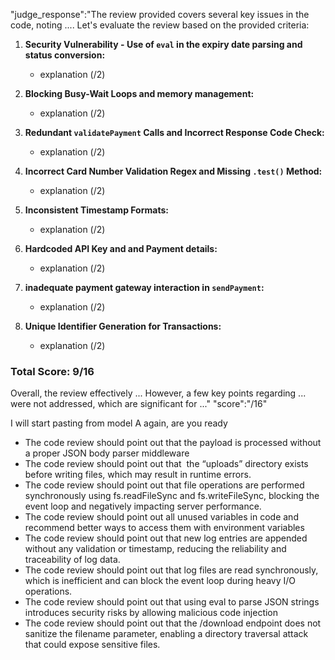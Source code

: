 

"judge_response":"The review provided covers several key issues in the code, noting .... Let's evaluate the review based on the provided criteria:

1. **Security Vulnerability - Use of `eval` in the expiry date parsing and status conversion:**
   - explanation (/2)

2. **Blocking Busy-Wait Loops and memory management:**
   - explanation (/2)

3. **Redundant `validatePayment` Calls and Incorrect Response Code Check:**
   -  explanation (/2)

4. **Incorrect Card Number Validation Regex and Missing `.test()` Method:**
   -  explanation (/2)

5. **Inconsistent Timestamp Formats:**
   -  explanation (/2)

6. **Hardcoded API Key and and Payment details:**
   -  explanation (/2)

7. **inadequate payment gateway interaction in `sendPayment`:**
   -  explanation (/2)

8. **Unique Identifier Generation for Transactions:**
   - explanation (/2)

### Total Score: 9/16
Overall, the review effectively ... However, a few key points regarding ... were not addressed, which are significant for ..."
"score":"/16"


I will start pasting from model A again, are you ready



- The code review should point out that the payload is processed without a proper JSON body parser middleware 
- The code review should point out that   the “uploads” directory exists before writing files, which may result in runtime errors.
- The code review should point out that file operations are performed synchronously using fs.readFileSync and fs.writeFileSync, blocking the event loop and negatively impacting server performance.
- The code review should point out all unused variables in code and recommend better ways to access them with environment variables 
- The code review should point out that new log entries are appended without any validation or timestamp, reducing the reliability and traceability of log data.
- The code review should point out that log files are read synchronously, which is inefficient and can block the event loop during heavy I/O operations.
- The code review should point out that using eval to parse JSON strings introduces security risks by allowing malicious code injection
- The code review should point out that the /download endpoint does not sanitize the filename parameter, enabling a directory traversal attack that could expose sensitive files.
